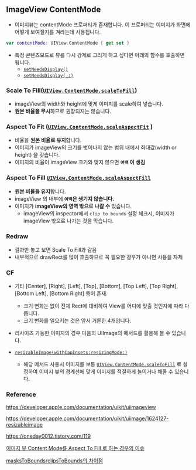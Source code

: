 ## ImageView ContentMode



- 이미지뷰는 contentMode 프로퍼티가 존재합니다. 이 프로퍼티는 이미지가 화면에 어떻게 보여질지를 겨라는데 사용됩니다.

```swift
var contentMode: UIView.ContentMode { get set }
```

- 특정 콘텐츠모드로 뷰를 다시 강제로 그리게 하고 싶다면 아래의 함수를 호출하면 됩니다.
  -  [`setNeedsDisplay()`](https://developer.apple.com/documentation/uikit/uiview/1622437-setneedsdisplay) 
  -  [`setNeedsDisplay(_:)`](https://developer.apple.com/documentation/uikit/uiview/1622587-setneedsdisplay) 



### Scale To Fill([`UIView.ContentMode.scaleToFill`](https://developer.apple.com/documentation/uikit/uiview/contentmode/scaletofill)) 

- imageView의 width와 height에 맞게 이미지를 scale하여 넣습니다.
- **원본 비율을 무시**하므로 권장되지는 않습니다.

### Aspect To Fit ([`UIView.ContentMode.scaleAspectFit`](https://developer.apple.com/documentation/uikit/uiview/contentmode/scaleaspectfit) )

- 비율을 **원본 비율로 유지**합니다.
- 이미지가 imageView의 크기를 벗어나지 않는 범위 내에서 최대값(width or height) 을 갖습니다.
- 이미지의 비율이 imageView 크기와 맞지 않으면 **`여백` 이 생김**

### Aspect To Fill [`UIView.ContentMode.scaleAspectFill`](https://developer.apple.com/documentation/uikit/uiview/contentmode/scaleaspectfill)

- **원본 비율을 유지**합니다.
- imageView 의 내부에 **`여백`은 생기지 않습니다.**
- 이미지가 **imageView의 영역 밖으로 나갈 수** 있습니다. 
  - imageView의 inspector에서 `clip to bounds` 설정 체크시, 이미지가 imageView 밖으로 나가는 것을 막습니다.



### Redraw

- 결과만 놓고 보면 Scale To Fill과 같음
- 내부적으로  drawRect를 많이 호출하므로 꼭 필요한 경우가 아니면 사용을 자제



### CF 

- 기타 [Center], [Right], [Left], [Top], [Bottom], [Top Left], [Top Right], [Bottom Left], [Bottom Right] 등이 존재. 
  - 크기 변화는 없이 전체 Rect에 대비하여 View를 어디에 맞출 것인지에 따라 다릅니다.
  - 크기 변화를 일으키는 것은 앞서 거론한 4개입니다.

- 리사이즈 가능한 이미지의 경우 다음의 UIImage의 메서드를 활용해 볼 수 있습니다.
- [`resizableImage(withCapInsets:resizingMode:)`](https://developer.apple.com/documentation/uikit/uiimage/1624127-resizableimage)
  - 해당 메서드 사용시 이미지를 보통 [`UIView.ContentMode.scaleToFill`](https://developer.apple.com/documentation/uikit/uiview/contentmode/scaletofill) 로 설정하여 이미지 뷰의 경계선에 맞게 이미지를 적절하게 늘이거나 채울 수 있습니다.

### Reference

https://developer.apple.com/documentation/uikit/uiimageview

https://developer.apple.com/documentation/uikit/uiimage/1624127-resizableimage

 https://oneday0012.tistory.com/119 

[이미지 뷰 Content Mode를 Aspect To Fill 로 하는 경우의 이슈](https://zeddios.tistory.com/311)

[masksToBounds/clipsToBounds의 차이점](https://zeddios.tistory.com/37)

